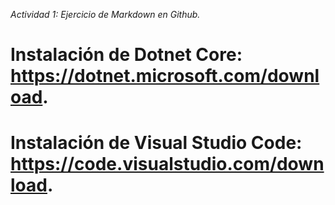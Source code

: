 
  *Actividad 1: Ejercicio de Markdown en Github.*

# Instalación de Dotnet Core: https://dotnet.microsoft.com/download.

# Instalación de Visual Studio Code: https://code.visualstudio.com/download.
